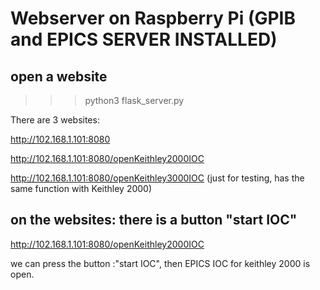 # Webserver on Raspberry Pi (GPIB and EPICS SERVER INSTALLED)

## open a website

>>> python3 flask_server.py

There are 3 websites:

http://102.168.1.101:8080

http://102.168.1.101:8080/openKeithley2000IOC

http://102.168.1.101:8080/openKeithley3000IOC (just for testing, has the same function with Keithley 2000)


## on the websites: there is a button "start IOC"

http://102.168.1.101:8080/openKeithley2000IOC 

we can press the button :"start IOC", then EPICS IOC for keithley 2000 is open. 

